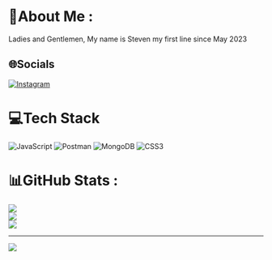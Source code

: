 # 💫About Me :
Ladies and Gentlemen, 
My name is Steven
my first line since May 2023

## 🌐Socials
[![Instagram](https://img.shields.io/badge/Instagram-%23E4405F.svg?logo=Instagram&logoColor=white)](https://instagram.com/hh_ngyechuai) 

# 💻Tech Stack
![JavaScript](https://img.shields.io/badge/javascript-%23323330.svg?style=for-the-badge&logo=javascript&logoColor=%23F7DF1E) ![Postman](https://img.shields.io/badge/Postman-FF6C37?style=for-the-badge&logo=postman&logoColor=white) ![MongoDB](https://img.shields.io/badge/MongoDB-%234ea94b.svg?style=for-the-badge&logo=mongodb&logoColor=white) ![CSS3](https://img.shields.io/badge/css3-%231572B6.svg?style=for-the-badge&logo=css3&logoColor=white)
# 📊GitHub Stats :
![](https://github-readme-stats.vercel.app/api?username=StevenCanDrink&theme=vue&hide_border=false&include_all_commits=false&count_private=false)<br/>
![](https://github-readme-streak-stats.herokuapp.com/?user=StevenCanDrink&theme=vue&hide_border=false)<br/>
![](https://github-readme-stats.vercel.app/api/top-langs/?username=StevenCanDrink&theme=vue&hide_border=false&include_all_commits=false&count_private=false&layout=compact)

---
[![](https://visitcount.itsvg.in/api?id=StevenCanDrink&icon=0&color=3)](https://visitcount.itsvg.in)
